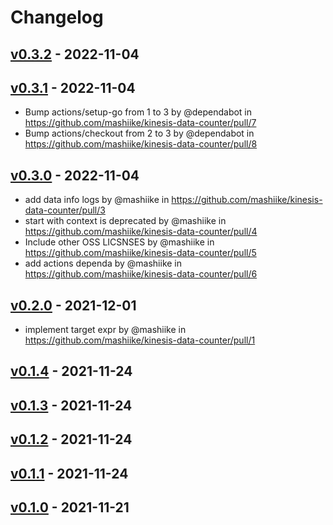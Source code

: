# Changelog

## [v0.3.2](https://github.com/mashiike/kinesis-data-counter/compare/v0.3.1...v0.3.2) - 2022-11-04

## [v0.3.1](https://github.com/mashiike/kinesis-data-counter/compare/v0.3.0...v0.3.1) - 2022-11-04
- Bump actions/setup-go from 1 to 3 by @dependabot in https://github.com/mashiike/kinesis-data-counter/pull/7
- Bump actions/checkout from 2 to 3 by @dependabot in https://github.com/mashiike/kinesis-data-counter/pull/8

## [v0.3.0](https://github.com/mashiike/kinesis-data-counter/compare/v0.2.0...v0.3.0) - 2022-11-04
- add data info logs by @mashiike in https://github.com/mashiike/kinesis-data-counter/pull/3
- start with context is deprecated by @mashiike in https://github.com/mashiike/kinesis-data-counter/pull/4
- Include other OSS LICSNSES by @mashiike in https://github.com/mashiike/kinesis-data-counter/pull/5
- add actions dependa by @mashiike in https://github.com/mashiike/kinesis-data-counter/pull/6

## [v0.2.0](https://github.com/mashiike/kinesis-data-counter/compare/v0.1.4...v0.2.0) - 2021-12-01
- implement target expr by @mashiike in https://github.com/mashiike/kinesis-data-counter/pull/1

## [v0.1.4](https://github.com/mashiike/kinesis-data-counter/compare/v0.1.3...v0.1.4) - 2021-11-24

## [v0.1.3](https://github.com/mashiike/kinesis-data-counter/compare/v0.1.2...v0.1.3) - 2021-11-24

## [v0.1.2](https://github.com/mashiike/kinesis-data-counter/compare/v0.1.1...v0.1.2) - 2021-11-24

## [v0.1.1](https://github.com/mashiike/kinesis-data-counter/compare/v0.1.0...v0.1.1) - 2021-11-24

## [v0.1.0](https://github.com/mashiike/kinesis-data-counter/commits/v0.1.0) - 2021-11-21
